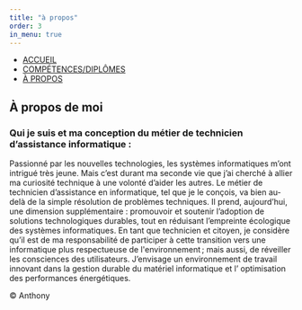 ```yaml
---
title: "à propos"
order: 3
in_menu: true
---
```

<ul>
        <li><a href="index.html" class="nav-link">ACCUEIL</a></li>
        <li><a href="competences.html" class="nav-link">COMPÉTENCES/DIPLÔMES</a></li>
        <li><a href="about.html" class="nav-link">À PROPOS</a></li>
      </ul>
    </nav>
  </header>
  <main>
    <section class="about">
      <h1>À propos de moi</h1>
      <h3><p>Qui je suis et ma conception du métier de technicien d’assistance informatique :</h3>
        Passionné par les nouvelles technologies, les systèmes informatiques m’ont intrigué très jeune. Mais c’est durant ma seconde vie que j’ai cherché à allier ma curiosité technique à une volonté d’aider les autres. 
Le métier de technicien d’assistance en informatique, tel que je le conçois, va bien au-delà de la simple résolution de problèmes techniques. Il  prend, aujourd’hui,  une dimension supplémentaire :  promouvoir et soutenir l’adoption de solutions technologiques durables, tout en réduisant l’empreinte écologique des systèmes informatiques. En tant que technicien et citoyen,  je considère qu’il est de ma responsabilité de participer à cette transition vers une informatique plus respectueuse de l'environnement ; mais aussi, de réveiller les consciences des utilisateurs. 
        J’envisage un environnement de travail innovant dans la gestion durable du matériel informatique et l’ optimisation des performances énergétiques. </p>
    </section>
  </main>
  <footer>
    <p>&copy; Anthony</p>
  </footer>
</body>
</html> 